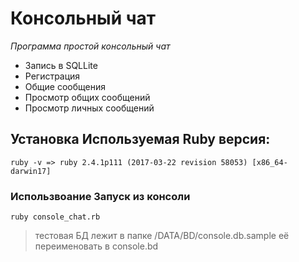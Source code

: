 ﻿# Консольный чат

*Программа простой консольный чат*
 * Запись в SQLLite
 * Регистрация
 * Общие сообщения
 * Просмотр общих сообщений
 * Просмотр личных сообщений

## Установка Используемая Ruby версия:
``` ruby -v => ruby 2.4.1p111 (2017-03-22 revision 58053) [x86_64-darwin17] ```

### Использвоание Запуск из консоли
``` ruby console_chat.rb ```
> тестовая БД лежит в папке /DATA/BD/console.db.sample
её переименовать в console.bd